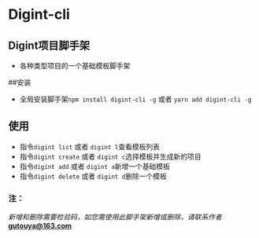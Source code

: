 # Digint-cli

## Digint项目脚手架
* 各种类型项目的一个基础模板脚手架
    
##安装

* 全局安装脚手架`npm install digint-cli -g` 或者 `yarn add digint-cli -g`

## 使用
* 指令`digint list` 或者 `digint l`查看模板列表
* 指令`digint create` 或者 `digint c`选择模板并生成新的项目
* 指令`digint add` 或者 `digint a`新增一个基础模板
* 指令`digint delete` 或者 `digint d`删除一个模板

### 注：
*新增和删除需要检验码，如您需使用此脚手架新增或删除，请联系作者***gutouya@163.com**

